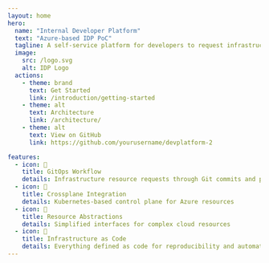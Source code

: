```yaml
---
layout: home
hero:
  name: "Internal Developer Platform"
  text: "Azure-based IDP PoC"
  tagline: A self-service platform for developers to request infrastructure resources
  image:
    src: /logo.svg
    alt: IDP Logo
  actions:
    - theme: brand
      text: Get Started
      link: /introduction/getting-started
    - theme: alt
      text: Architecture
      link: /architecture/
    - theme: alt
      text: View on GitHub
      link: https://github.com/yourusername/devplatform-2

features:
  - icon: 🚀
    title: GitOps Workflow
    details: Infrastructure resource requests through Git commits and pull requests
  - icon: 🔄
    title: Crossplane Integration
    details: Kubernetes-based control plane for Azure resources
  - icon: 🧩
    title: Resource Abstractions
    details: Simplified interfaces for complex cloud resources
  - icon: 🔧
    title: Infrastructure as Code
    details: Everything defined as code for reproducibility and automation
---
```

